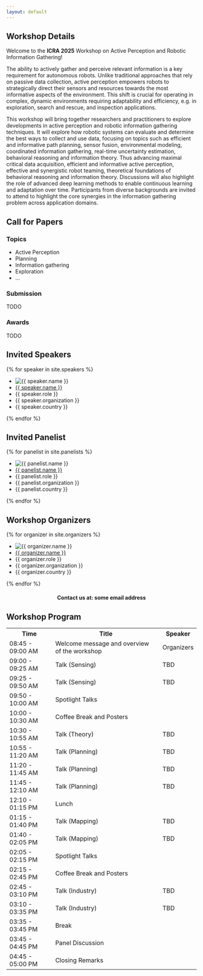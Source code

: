 ```yaml
---
layout: default
---
```


<div class="content-section">
<div class="inline-wrapper">
<h2 id="workshop-details">Workshop Details</h2>

Welcome to the <b>ICRA 2025</b> Workshop on Active Perception and Robotic Information Gathering!

The ability to actively gather and perceive relevant information is a key requirement for autonomous robots.
Unlike traditional approaches that rely on passive data collection, active perception empowers robots to 
strategically direct their sensors and resources towards the most informative aspects of the environment. 
This shift is crucial for operating in complex, dynamic environments requiring adaptability and efficiency,
e.g. in exploration, search and rescue, and inspection applications. 

This workshop will bring together researchers and practitioners to explore developments in active perception
and robotic information gathering techniques. It will explore how robotic systems can evaluate and determine
the best ways to collect and use data, focusing on topics such as efficient and informative path planning,
sensor fusion, environmental modeling, coordinated information gathering, real-time uncertainty estimation,
behavioral reasoning and information theory. Thus advancing maximal critical data acquisition, efficient
and informative active perception, effective and synergistic robot teaming, theoretical foundations of 
behavioral reasoning and information theory. Discussions will also highlight the role of advanced deep 
learning methods to enable continuous learning and adaptation over time. Participants from diverse 
backgrounds are invited to attend to highlight the core synergies in the information gathering 
problem across application domains.
</div>
</div>

<div class="content-section">
<div class="inline-wrapper">
<h2 id="call-for-papers">Call for Papers</h2>

<h3>Topics</h3>

<ul>
    <li>Active Perception</li>
    <li>Planning</li>
    <li>Information gathering</li>
    <li>Exploration</li>
    <li>...</li>
</ul>

<h3>Submission</h3>

TODO

<h3>Awards</h3>

TODO

</div>
</div>

<div class="content-section">
<div class="inline-wrapper">
<h2 id="invited-speakers">Invited Speakers</h2>

<div class="people-list">
{% for speaker in site.speakers %}
    <div class="single-person">
        <ul>
            <li>
                <img alt="{{ speaker.name }}" src="{{ speaker.photo_url }}">
            </li>
            <li>
                <a href="{{ speaker.url | relative_url }}">{{ speaker.name }}</a>
            </li>
            <li>{{ speaker.role }}</li> 
            <li>{{ speaker.organization }}</li> 
            <li>{{ speaker.country }}</li>
        </ul>
    </div>
{% endfor %}
</div>
</div>
</div>

<div class="content-section">
<div class="inline-wrapper">
<h2 id="invited-panelist">Invited Panelist</h2>

<div class="people-list">
{% for panelist in site.panelists %}
    <div class="single-person">
        <ul>
            <li>
                <img alt="{{ panelist.name }}" src="{{ panelist.photo_url }}">
            </li>
            <li>
                <a href="{{ panelist.url | relative_url }}">{{ panelist.name }}</a>
            </li>
            <li>{{ panelist.role }}</li> 
            <li>{{ panelist.organization }}</li> 
            <li>{{ panelist.country }}</li>
        </ul>
    </div>
{% endfor %}
</div>
</div>
</div>

<div class="content-section">
<div class="inline-wrapper">
<h2 id="workshop-organizers">Workshop Organizers</h2>

<div class="people-list">
{% for organizer in site.organizers %}
    <div class="single-person">
        <ul>
            <li>
                <img alt="{{ organizer.name }}" src="{{ organizer.photo_url }}">
            </li>
            <li>
                <a href="{{ organizer.url | relative_url }}">{{ organizer.name }}</a>
            </li>
            <li>{{ organizer.role }}</li> 
            <li>{{ organizer.organization }}</li> 
            <li>{{ organizer.country }}</li>
        </ul>
    </div>
{% endfor %}
</div>

<span style="font-weight: bold; text-align: center; display: block; margin-top: 20px;">
Contact us at: some email address
</span>

</div>
</div>

<div class="content-section">
<div class="inline-wrapper">
<h2>Workshop Program</h2>

<table>
    <tr>
        <th>Time</th>
        <th>Title</th>
        <th>Speaker</th>
    </tr>
    <tr>
        <td>08:45 - 09:00 AM</td>
        <td>Welcome message and overview of the workshop</td>
        <td>Organizers</td>
    </tr>
    <tr>
        <td>09:00 - 09:25 AM</td>
        <td>Talk (Sensing)</td>
        <td>TBD</td>
    </tr>
    <tr>
        <td>09:25 - 09:50 AM</td>
        <td>Talk (Sensing)</td>
        <td>TBD</td>
    </tr>
    <tr>
        <td>09:50 - 10:00 AM</td>
        <td>Spotlight Talks</td>
        <td></td>
    </tr>
    <tr>
        <td>10:00 - 10:30 AM</td>
        <td>Coffee Break and Posters</td>
        <td></td>
    </tr>
    <tr>
        <td>10:30 - 10:55 AM</td>
        <td>Talk (Theory)</td>
        <td>TBD</td>
    </tr>
    <tr>
        <td>10:55 - 11:20 AM</td>
        <td>Talk (Planning)</td>
        <td>TBD</td>
    </tr>
    <tr>
        <td>11:20 - 11:45 AM</td>
        <td>Talk (Planning)</td>
        <td>TBD</td>
    </tr>
    <tr>
        <td>11:45 - 12:10 AM</td>
        <td>Talk (Planning)</td>
        <td>TBD</td>
    </tr>
    <tr>
        <td>12:10 - 01:15 PM</td>
        <td>Lunch</td>
        <td></td>
    </tr>
    <tr>
        <td>01:15 - 01:40 PM</td>
        <td>Talk (Mapping)</td>
        <td>TBD</td>
    </tr>
    <tr>
        <td>01:40 - 02:05 PM</td>
        <td>Talk (Mapping)</td>
        <td>TBD</td>
    </tr>
    <tr>
        <td>02:05 - 02:15 PM</td>
        <td>Spotlight Talks</td>
        <td></td>
    </tr>
    <tr>
        <td>02:15 - 02:45 PM</td>
        <td>Coffee Break and Posters</td>
        <td></td>
    </tr>
    <tr>
        <td>02:45 - 03:10 PM</td>
        <td>Talk (Industry)</td>
        <td>TBD</td>
    </tr>
    <tr>
        <td>03:10 - 03:35 PM</td>
        <td>Talk (Industry)</td>
        <td>TBD</td>
    </tr>
    <tr>
        <td>03:35 - 03:45 PM</td>
        <td>Break</td>
        <td></td>
    </tr>
    <tr>
        <td>03:45 - 04:45 PM</td>
        <td>Panel Discussion</td>
        <td></td>
    </tr>
    <tr>
        <td>04:45 - 05:00 PM</td>
        <td>Closing Remarks</td>
        <td></td>
    </tr>
</table>
</div>
</div>
